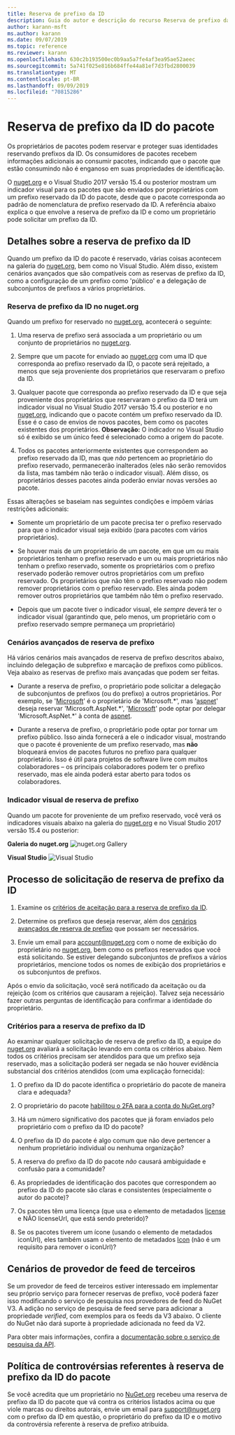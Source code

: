 ```yaml
---
title: Reserva de prefixo da ID
description: Guia do autor e descrição do recurso Reserva de prefixo da ID do pacote.
author: karann-msft
ms.author: karann
ms.date: 09/07/2019
ms.topic: reference
ms.reviewer: karann
ms.openlocfilehash: 630c2b193500ec0b9aa5a7fe4af3ea95ae52aeec
ms.sourcegitcommit: 5a741f025e816b684ffe44a81ef7d3fbd2800039
ms.translationtype: MT
ms.contentlocale: pt-BR
ms.lasthandoff: 09/09/2019
ms.locfileid: "70815286"
---
```

# <a name="package-id-prefix-reservation"></a>Reserva de prefixo da ID do pacote

Os proprietários de pacotes podem reservar e proteger suas identidades reservando prefixos da ID. Os consumidores de pacotes recebem informações adicionais ao consumir pacotes, indicando que o pacote que estão consumindo não é enganoso em suas propriedades de identificação. 

O [nuget.org](https://www.nuget.org/) e o Visual Studio 2017 versão 15.4 ou posterior mostram um indicador visual para os pacotes que são enviados por proprietários com um prefixo reservado da ID do pacote, desde que o pacote corresponda ao padrão de nomenclatura de prefixo reservado da ID. A referência abaixo explica o que envolve a reserva de prefixo da ID e como um proprietário pode solicitar um prefixo da ID.

## <a name="id-prefix-reservation-details"></a>Detalhes sobre a reserva de prefixo da ID

Quando um prefixo da ID do pacote é reservado, várias coisas acontecem na galeria do [nuget.org](https://www.nuget.org/), bem como no Visual Studio. Além disso, existem cenários avançados que são compatíveis com as reservas de prefixo da ID, como a configuração de um prefixo como 'público' e a delegação de subconjuntos de prefixos a vários proprietários.

### <a name="id-prefix-reservation-on-nugetorg"></a>Reserva de prefixo da ID no nuget.org

Quando um prefixo for reservado no [nuget.org](https://www.nuget.org/), acontecerá o seguinte:

1. Uma reserva de prefixo será associada a um proprietário ou um conjunto de proprietários no [nuget.org](https://www.nuget.org/).

1. Sempre que um pacote for enviado ao [nuget.org](https://www.nuget.org/) com uma ID que corresponda ao prefixo reservado da ID, o pacote será rejeitado, a menos que seja proveniente dos proprietários que reservaram o prefixo da ID.

1. Qualquer pacote que corresponda ao prefixo reservado da ID e que seja proveniente dos proprietários que reservaram o prefixo da ID terá um indicador visual no Visual Studio 2017 versão 15.4 ou posterior e no [nuget.org](https://www.nuget.org/), indicando que o pacote contém um prefixo reservado da ID. Esse é o caso de envios de novos pacotes, bem como os pacotes existentes dos proprietários. **Observação:** O indicador no Visual Studio só é exibido se um único feed é selecionado como a origem do pacote.

1. Todos os pacotes anteriormente existentes que correspondem ao prefixo reservado da ID, mas que *não* pertencem ao proprietário do prefixo reservado, permanecerão inalterados (eles não serão removidos da lista, mas também não terão o indicador visual). Além disso, os proprietários desses pacotes ainda poderão enviar novas versões ao pacote.

Essas alterações se baseiam nas seguintes condições e impõem várias restrições adicionais:

- Somente um proprietário de um pacote precisa ter o prefixo reservado para que o indicador visual seja exibido (para pacotes com vários proprietários).

- Se houver mais de um proprietário de um pacote, em que um ou mais proprietários tenham o prefixo reservado e um ou mais proprietários não tenham o prefixo reservado, somente os proprietários com o prefixo reservado poderão remover outros proprietários com um prefixo reservado. Os proprietários que não têm o prefixo reservado não podem remover proprietários com o prefixo reservado. Eles ainda podem remover outros proprietários que também não têm o prefixo reservado.

- Depois que um pacote tiver o indicador visual, ele *sempre* deverá ter o indicador visual (garantindo que, pelo menos, um proprietário com o prefixo reservado sempre permaneça um proprietário)

### <a name="advanced-prefix-reservation-scenarios"></a>Cenários avançados de reserva de prefixo

Há vários cenários mais avançados de reserva de prefixo descritos abaixo, incluindo delegação de subprefixo e marcação de prefixos como públicos. Veja abaixo as reservas de prefixo mais avançadas que podem ser feitas. 

- Durante a reserva de prefixo, o proprietário pode solicitar a delegação de subconjuntos de prefixos (ou do prefixo) a outros proprietários. Por exemplo, se '[Microsoft](https://www.nuget.org/profiles/microsoft)' é o proprietário de 'Microsoft.\*', mas '[aspnet](https://www.nuget.org/profiles/aspnet)' deseja reservar 'Microsoft.AspNet.\*', '[Microsoft](https://www.nuget.org/profiles/microsoft)' pode optar por delegar 'Microsoft.AspNet.\*' à conta de [aspnet](https://www.nuget.org/profiles/aspnet).

- Durante a reserva de prefixo, o proprietário pode optar por tornar um prefixo público. Isso ainda fornecerá a ele o indicador visual, mostrando que o pacote é proveniente de um prefixo reservado, mas **não** bloqueará envios de pacotes futuros no prefixo para qualquer proprietário. Isso é útil para projetos de software livre com muitos colaboradores – os principais colaboradores podem ter o prefixo reservado, mas ele ainda poderá estar aberto para todos os colaboradores. 

### <a name="prefix-reservation-visual-indicator"></a>Indicador visual de reserva de prefixo

Quando um pacote for proveniente de um prefixo reservado, você verá os indicadores visuais abaixo na galeria do [nuget.org](https://www.nuget.org/) e no Visual Studio 2017 versão 15.4 ou posterior:

**Galeria do nuget.org**
![nuget.org Gallery](media/nuget-gallery-reserved-prefix.png)

**Visual Studio**
![Visual Studio](media/visual-studio-reserved-prefix.png)

## <a name="id-prefix-reservation-application-process"></a>Processo de solicitação de reserva de prefixo da ID

1. Examine os [critérios de aceitação para a reserva de prefixo da ID](#id-prefix-reservation-criteria).

2. Determine os prefixos que deseja reservar, além dos [cenários avançados de reserva de prefixo](#advanced-prefix-reservation-scenarios) que possam ser necessários.

3. Envie um email para [account@nuget.org](mailto:account@nuget.org) com o nome de exibição do proprietário no [nuget.org](https://www.nuget.org/), bem como os prefixos reservados que você está solicitando. Se estiver delegando subconjuntos de prefixos a vários proprietários, mencione todos os nomes de exibição dos proprietários e os subconjuntos de prefixos.

Após o envio da solicitação, você será notificado da aceitação ou da rejeição (com os critérios que causaram a rejeição). Talvez seja necessário fazer outras perguntas de identificação para confirmar a identidade do proprietário.

### <a name="id-prefix-reservation-criteria"></a>Critérios para a reserva de prefixo da ID

Ao examinar qualquer solicitação de reserva de prefixo da ID, a equipe do [nuget.org](https://www.nuget.org/) avaliará a solicitação levando em conta os critérios abaixo. Nem todos os critérios precisam ser atendidos para que um prefixo seja reservado, mas a solicitação poderá ser negada se não houver evidência substancial dos critérios atendidos (com uma explicação fornecida):

1. O prefixo da ID do pacote identifica o proprietário do pacote de maneira clara e adequada?

1. O proprietário do pacote [habilitou o 2FA para a conta do NuGet.org](individual-accounts.md#enable-two-factor-authentication-2fa)?

1. Há um número significativo dos pacotes que já foram enviados pelo proprietário com o prefixo da ID do pacote?

1. O prefixo da ID do pacote é algo comum que não deve pertencer a nenhum proprietário individual ou nenhuma organização?

1. A reserva do prefixo da ID do pacote *não* causará ambiguidade e confusão para a comunidade?

1. As propriedades de identificação dos pacotes que correspondem ao prefixo da ID do pacote são claras e consistentes (especialmente o autor do pacote)?

1. Os pacotes têm uma licença (que usa o elemento de metadados [license](../reference/nuspec.md#license) e NÃO licenseUrl, que está sendo preterido)?

1. Se os pacotes tiverem um ícone (usando o elemento de metadados iconUrl), eles também usam o elemento de metadados [Icon](../reference/nuspec.md#icon) (não é um requisito para remover o iconUrl)?

## <a name="third-party-feed-provider-scenarios"></a>Cenários de provedor de feed de terceiros

Se um provedor de feed de terceiros estiver interessado em implementar seu próprio serviço para fornecer reservas de prefixo, você poderá fazer isso modificando o serviço de pesquisa nos provedores de feed do NuGet V3. A adição no serviço de pesquisa de feed serve para adicionar a propriedade *verified*, com exemplos para os feeds da V3 abaixo. O cliente do NuGet não dará suporte à propriedade adicionada no feed da V2.

Para obter mais informações, confira a [documentação sobre o serviço de pesquisa da API](../api/search-query-service-resource.md).

## <a name="package-id-prefix-reservation-dispute-policy"></a>Política de controvérsias referentes à reserva de prefixo da ID do pacote
Se você acredita que um proprietário no [NuGet.org](https://www.nuget.org) recebeu uma reserva de prefixo da ID do pacote que vá contra os critérios listados acima ou que viole marcas ou direitos autorais, envie um email para [support@nuget.org](mailto:support@nuget.org) com o prefixo da ID em questão, o proprietário do prefixo da ID e o motivo da controvérsia referente à reserva de prefixo atribuída.

